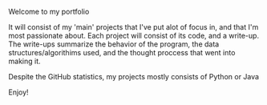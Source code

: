 Welcome to my portfolio

It will consist of my 'main' projects that I've put alot of focus in, and that I'm most passionate about.
Each project will consist of its code, and a write-up. The write-ups summarize the behavior of the program, the data structures/algorithims used, and the thought proccess that went into making it.

Despite the GitHub statistics, my projects mostly consists of Python or Java

Enjoy!
